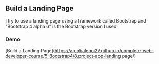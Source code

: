 ## Build a Landing Page 

 I try to use a landing page using a framework called Bootstrap and  "Bootstrap 4 alpha 6"  is the Bootstrap version I used.


### Demo
[Build a Landing Page](https://arcobalenoi27.github.io/complete-web-developer-course/5-Bootstrap4/8.project-app-landing page/) 

